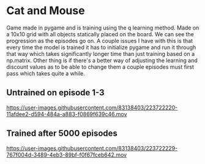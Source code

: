 # Cat and Mouse
Game made in pygame and is training using the q learning method. Made on a 10x10 grid with all objects statically placed on the board.
We can see the progression as the episodes go on. A couple issues I have with this is that every time the model is trained it has to initialize pygame
and run it through that way which takes significantly longer time than just training based on a np.matrix. Other thing is if there's a better way of 
adjusting the learning and discount values as to be able to change them a couple episodes must first pass which takes quite a while.

## Untrained on episode 1-3

https://user-images.githubusercontent.com/83138403/223722220-11afdee2-d594-484a-a883-f0869f639c46.mov

## Trained after 5000 episodes

https://user-images.githubusercontent.com/83138403/223722229-767f004d-3489-4eb3-89bf-f0f67fceb642.mov

